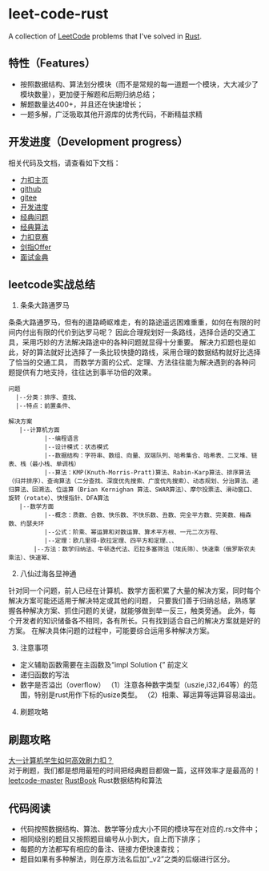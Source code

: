 # leet-code-rust
A collection of [LeetCode](https://leetcode-cn.com/) problems that I've solved in [Rust](https://www.rust-lang.org/).

## 特性（Features）
- 按照数据结构、算法划分模块（而不是常规的每一道题一个模块，大大减少了模块数量），更加便于解题和后期归纳总结；
- 解题数量达400+，并且还在快速增长；
- 一题多解，广泛吸取其他开源库的优秀代码，不断精益求精

## 开发进度（Development progress）
相关代码及文档，请查看如下文档：
- [力扣主页](https://leetcode-cn.com/u/zhiluniao/)
- [github](https://github.com/smallswan/leetcode-rust)
- [gitee](https://gitee.com/zhiluniao/leetcode-rust)
- [开发进度](SOLUTIONS.md)
- [经典问题](PROBLEMS.md)
- [经典算法](ALGORITHMS.md)
- [力扣竞赛](CONTEST.md)
- [剑指Offer](LCOF.md)
- [面试金典](INTERVIEW.md)


## leetcode实战总结 
1. 条条大路通罗马
   
条条大路通罗马，但有的道路崎岖难走，有的路途遥远困难重重，如何在有限的时间内付出有限的代价到达罗马呢？
因此合理规划好一条路线，选择合适的交通工具，采用巧妙的方法解决路途中的各种问题就显得十分重要。
解决力扣题也是如此，好的算法就好比选择了一条比较快捷的路线，采用合理的数据结构就好比选择了恰当的交通工具，
而数学方面的公式、定理、方法往往能为解决遇到的各种问题提供有力地支持，往往达到事半功倍的效果。

```
问题  
  |--分类：排序、查找、
  |--特点：前置条件、
  
解决方案  
   |--计算机方面  
          |--编程语言  
          |--设计模式：状态模式
          |--数据结构：字符串、数组、向量、双端队列、哈希集合、哈希表、二叉堆、链表、栈（最小栈、单调栈）
          |--算法：KMP(Knuth-Morris-Pratt)算法、Rabin-Karp算法、排序算法（归并排序）、查询算法（二分查找、深度优先搜索、广度优先搜索）、动态规划、分治算法、递归算法、回溯法、位运算（Brian Kernighan 算法、SWAR算法）、摩尔投票法、滑动窗口、旋转（rotate）、快慢指针、DFA算法  		  
   |--数学方面
          |--概念：质数、合数、快乐数、不快乐数、丑数、完全平方数、完美数、梅森数、约瑟夫环
          |--公式：阶乘、幂运算和对数运算、算术平方根、一元二次方程、 
          |--定理：欧几里得-欧拉定理、四平方和定理、、、 
	   |--方法：数学归纳法、牛顿迭代法、厄拉多塞筛法（埃氏筛）、快速乘（俄罗斯农夫乘法）、快速幂、
```
2. 八仙过海各显神通

针对同一个问题，前人已经在计算机、数学方面积累了大量的解决方案，同时每个解决方案可能还适用于解决特定或其他的问题，
只要我们善于归纳总结，熟练掌握各种解决方案、抓住问题的关键，就能够做到举一反三，触类旁通。
此外，每个开发者的知识储备各不相同，各有所长。只有找到适合自己的解决方案就是好的方案。
在解决具体问题的过程中，可能要综合运用多种解决方案。


3. 注意事项
- 定义辅助函数需要在主函数及“impl Solution {” 前定义
- 递归函数的写法
- 数字是否溢出（overflow）
（1）注意各种数字类型（uszie,i32,i64等）的范围，特别是rust用作下标的usize类型。
（2）相乘、幂运算等运算容易溢出。

4. 刷题攻略
## 刷题攻略	
[大一计算机学生如何高效刷力扣？](https://www.zhihu.com/question/392882083/answer/1860538172 )	
对于刷题，我们都是想用最短的时间把经典题目都做一篇，这样效率才是最高的！
[leetcode-master](https://github.com/youngyangyang04/leetcode-master )
[RustBook](https://github.com/QMHTMY/RustBook )  Rust数据结构和算法

## 代码阅读
- 代码按照数据结构、算法、数学等分成大小不同的模块写在对应的.rs文件中；
- 相同级别的题目又按照题目编号从小到大，自上而下排序；
- 每题的方法都写有相应的备注、链接方便快速查找；
- 题目如果有多种解法，则在原方法名后加“_v2”之类的后缀进行区分。

